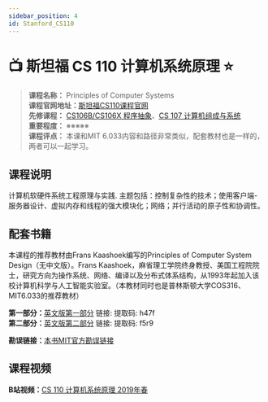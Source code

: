 ```yaml
---
sidebar_position: 4
id: Stanford_CS110
---
```


# 📺 斯坦福 CS 110 计算机系统原理 ⭐️

>**课程名称：** Principles of Computer Systems    
**课程官网地址：**[斯坦福CS110课程官网](http://web.stanford.edu/class/cs110/)  
**先修课程：** [CS106B/CS106X 程序抽象](https://hackway.org/docs/cs/freshman/cpp/cs106b)、[CS 107 计算机组成与系统](https://hackway.org/docs/cs/sophomore/system/cs107)     
**重要程度：** ※※※※※  
**课程评点：** 本课和MIT 6.033内容和路径非常类似，配套教材也是一样的，两者可以一起学习。 

## 课程说明
计算机软硬件系统工程原理与实践. 主题包括：控制复杂性的技术；使用客户端-服务器设计、虚拟内存和线程的强大模块化；网络；并行活动的原子性和协调性。

## 配套书籍
本课程的推荐教材由Frans Kaashoek编写的Principles of Computer System Design（无中文版）。Frans Kaashoek，麻省理工学院终身教授、美国工程院院士，研究方向为操作系统、网络、编译以及分布式体系结构，从1993年起加入该校计算机科学与人工智能实验室。（本教材同时也是普林斯顿大学COS316、MIT6.033的推荐教材）

**第一部分：**[英文版第一部分](https://pan.baidu.com/s/1TayZirfcD8035ucfoN_N9A)  链接:  提取码: h47f     
**第二部分：**[英文版第二部分](https://pan.baidu.com/s/1qDk-Z1NO_z35q35VR52c6Q) 链接:  提取码: f5r9   

**勘误链接：**[本书MIT官方勘误链接](https://ocw.mit.edu/courses/res-6-004-principles-of-computer-system-design-an-introduction-spring-2009/pages/online-textbook/)



## 课程视频

**B站视频：**[CS 110 计算机系统原理 2019年春](https://www.bilibili.com/video/BV1ED4y1R7RJ)